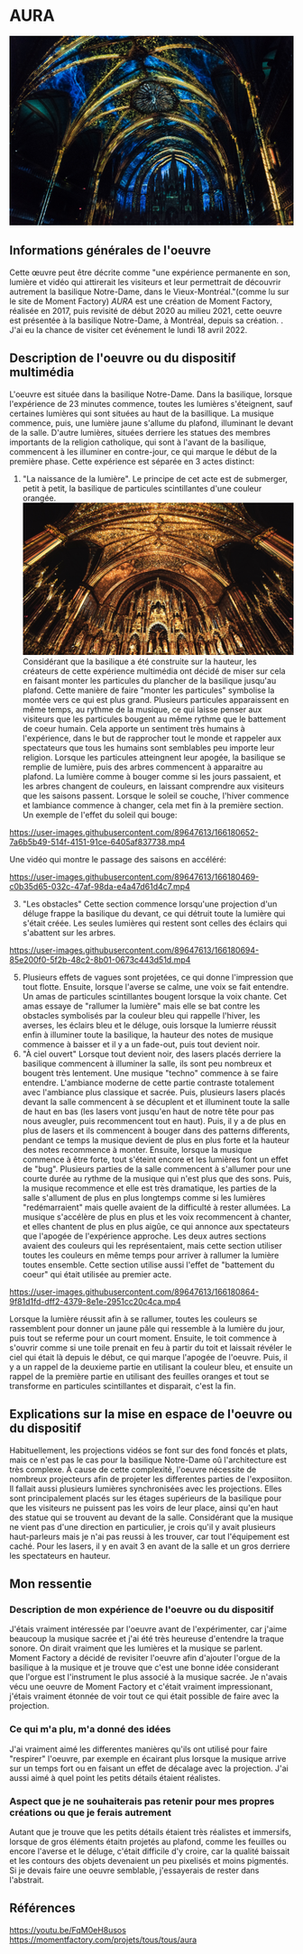 # AURA
![vue_essemb](medias/vue_enssemble.jpg)
## Informations générales de l'oeuvre
Cette œuvre peut être décrite comme "une expérience permanente en son, lumière et vidéo qui attirerait les visiteurs et leur permettrait de découvrir autrement la basilique Notre-Dame, dans le Vieux-Montréal."(comme lu sur le site de Moment Factory)
*AURA* est une création de Moment Factory, réalisée en 2017, puis revisité de début 2020 au milieu 2021, cette oeuvre est présentée à la basilique Notre-Dame, à Montréal, depuis sa création. . J'ai eu la chance de visiter cet événement le lundi 18 avril 2022.


## Description de l'oeuvre ou du dispositif multimédia

L'oeuvre est située dans la basilique Notre-Dame. Dans la basilique, lorsque l'expérience de 23 minutes commence, toutes les lumières  s'éteignent, sauf certaines lumières qui sont situées au haut de la basillique. La musique commence, puis, une lumière jaune s'allume du plafond, illuminant le devant de la salle. D'autre lumières, situées derriere les statues des membres importants de la religion catholique, qui sont à l'avant de la basilique, commencent à les illuminer en contre-jour, ce qui marque le début de la première phase. Cette expérience est séparée en 3 actes distinct: 
1. "La naissance de la lumière". Le principe de cet acte est de submerger, petit à petit, la basilique de particules scintillantes d'une couleur orangée. ![particules scintillantes](medias/particules_scintillantes.jpg) Considérant que la basilique a été construite sur la hauteur, les créateurs de cette expérience multimédia ont décidé de miser sur cela en faisant monter les particules du plancher de la basilique jusqu'au plafond. Cette manière de faire "monter les particules" symbolise la montée vers ce qui est plus grand. Plusieurs particules apparaissent en même temps, au rythme de la musique, ce qui laisse penser aux visiteurs que les particules bougent au même rythme que le battement de coeur humain. Cela apporte un sentiment très humains à l'expérience, dans le but de rapprocher tout le monde et rappeler aux spectateurs que tous les humains sont semblables peu importe leur religion. Lorsque les particules atteingnent leur apogée, la basilique se remplie de lumière, puis des arbres commencent à apparaitre au plafond. La lumière comme à bouger comme si les jours passaient, et les arbres changent de couleurs, en laissant comprendre aux visiteurs que les saisons passent. Lorsque le soleil se couche, l'hiver commence et lambiance commence à changer, cela met fin à la première section.
Un exemple de l'effet du soleil qui bouge:


https://user-images.githubusercontent.com/89647613/166180652-7a6b5b49-514f-4151-91ce-6405af837738.mp4


Une vidéo qui montre le passage des saisons en accéléré:

https://user-images.githubusercontent.com/89647613/166180469-c0b35d65-032c-47af-98da-e4a47d61d4c7.mp4

3. "Les obstacles" Cette section commence lorsqu'une projection d'un déluge frappe la basilique du devant, ce qui détruit toute la lumière qui s'était créée. Les seules lumières qui restent sont celles des éclairs qui s'abattent sur les arbres. 

https://user-images.githubusercontent.com/89647613/166180694-85e200f0-5f2b-48c2-8b01-0673c443d51d.mp4

5. Plusieurs effets de vagues sont projetées, ce qui donne l'impression que tout flotte. Ensuite, lorsque l'averse se calme, une voix se fait entendre. Un amas de particules scintillantes bougent lorsque la voix chante. Cet amas essaye de "rallumer la lumière" mais elle se bat contre les obstacles symbolisés par la couleur bleu qui rappelle l'hiver, les averses, les éclairs bleu et le déluge, ouis lorsque la lumierre réussit enfin à illuminer toute la basilique, la hauteur des notes de musique commence à baisser et il y a un fade-out, puis tout devient noir.
6. "À ciel ouvert" Lorsque tout devient noir, des lasers placés derriere la basilique commencent à illuminer la salle, ils sont peu nombreux et bougent très lentement. Une musique "techno" commence à se faire entendre. L'ambiance moderne de cette partie contraste totalement avec l'ambiance plus classique et sacrée. Puis, plusieurs lasers placés devant la salle commencent à se décuplent et et illuminent toute la salle de haut en bas (les lasers vont jusqu'en haut de notre tête pour pas nous aveugler, puis recommencent tout en haut). Puis, il y a de plus en plus de lasers et ils commencent à bouger dans des patterns differents, pendant ce temps la musique devient de plus en plus forte et la hauteur des notes recommence à monter. Ensuite, lorsque la musique commence à être forte, tout s'éteint encore et les lumières font un effet de "bug". Plusieurs parties de la salle commencent à s'allumer pour une courte durée au rythme de la musique qui n'est plus que des sons. Puis, la musique recommence et elle est très dramatique, les parties de la salle s'allument de plus en plus longtemps comme si les lumières "redémarraient" mais quelle avaient de la difficulté à rester allumées. La musique s'accélère de plus en plus et les voix recommencent à chanter, et elles chantent de plus en plus aigûe, ce qui annonce aux spectateurs que l'apogée de l'expérience approche. Les deux autres sections avaient des couleurs qui les représentaient, mais cette section utiliser toutes les couleurs en même temps pour arriver à rallumer la lumière toutes ensemble. Cette section utilise aussi l'effet de "battement du coeur" qui était utilisée au premier acte. 

https://user-images.githubusercontent.com/89647613/166180864-9f81d1fd-dff2-4379-8e1e-2951cc20c4ca.mp4

Lorsque la lumière réussit afin à se rallumer, toutes les couleurs se rassemblent pour donner un jaune pâle qui ressemble à la lumière du jour, puis tout se referme pour un court moment. Ensuite, le toit commence à s'ouvrir comme si une toile prenait en feu à partir du toit et laissait révéler le ciel qui était là depuis le début, ce qui marque l'apogée de l'oeuvre. Puis, il y a un rappel de la deuxieme partie en utilisant la couleur bleu, et ensuite un rappel de la première partie en utilisant des feuilles oranges et tout se transforme en particules scintillantes et disparait, c'est la fin.

## Explications sur la mise en espace de l'oeuvre ou du dispositif 
Habituellement, les projections vidéos se font sur des fond foncés et plats, mais ce n'est pas le cas pour la basilique Notre-Dame oû l'architecture est très complexe. À cause de cette complexité, l'oeuvre nécessite de nombreux projecteurs afin de projeter les differentes parties de l'exposiiton. Il fallait aussi plusieurs lumières synchronisées avec les projections. Elles sont principalement placés sur les étages supérieurs de la basilique pour que les visiteurs ne puissent pas les voirs de leur place, ainsi qu'en haut des statue qui se trouvent au devant de la salle. Considérant que la musique ne vient pas d'une direction en particulier, je crois qu'il y avait plusieurs haut-parleurs mais je n'ai pas reussi à les trouver, car tout l'équipement est caché. Pour les lasers, il y en avait 3 en avant de la salle et un gros derriere les spectateurs en hauteur.
## Mon ressentie
### Description de mon expérience de l'oeuvre ou du dispositif
J'étais vraiment intéressée par l'oeuvre avant de l'expérimenter, car j'aime beaucoup la musique sacrée et j'ai été très heureuse d'entendre la traque sonore. On dirait vraiment que les lumières et la musique se parlent. Moment Factory a décidé de revisiter l'oeuvre afin d'ajouter l'orgue de la basilique à la musique et je trouve que c'est une bonne idée considerant que l'orgue est l'instrument le plus associé à la musique sacrée. Je n'avais vécu une oeuvre de Moment Factory et c'était vraiment impressionant, j'étais vraiment étonnée de voir tout ce qui était possible de faire avec la projection.
### Ce qui m'a plu, m'a donné des idées
J'ai vraiment aimé les differentes manières qu'ils ont utilisé pour faire "respirer" l'oeuvre, par exemple en écairant plus lorsque la musique arrive sur un temps fort ou en faisant un effet de décalage avec la projection. J'ai aussi aimé à quel point les petits détails étaient réalistes.

### Aspect que je ne souhaiterais pas retenir pour mes propres créations ou que je ferais autrement

Autant que je trouve que les petits détails étaient très réalistes et immersifs, lorsque de gros éléments étaitn projetés au plafond, comme les feuilles ou encore l'averse et le déluge, c'était difficile d'y croire, car la qualité baissait et les contours des objets devenaient un peu pixelisés et moins pigmentés. Si je devais faire une oeuvre semblable, j'essayerais de rester dans l'abstrait.

## Références
https://youtu.be/FqM0eH8usos
https://momentfactory.com/projets/tous/tous/aura
